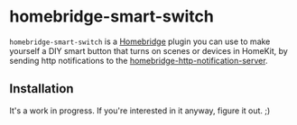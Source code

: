 # homebridge-smart-switch

`homebridge-smart-switch` is a [Homebridge](https://github.com/nfarina/homebridge) plugin you can use to make yourself a DIY smart button that turns on scenes or devices in HomeKit, by sending http notifications to the [homebridge-http-notification-server](https://github.com/Supereg/homebridge-http-notification-server).

## Installation

It's a work in progress. If you're interested in it anyway, figure it out. ;)

